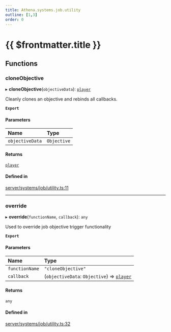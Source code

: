 ```yaml
---
title: Athena.systems.job.utility
outline: [1,3]
order: 0
---
```


# {{ $frontmatter.title }}


## Functions

### cloneObjective

▸ **cloneObjective**(`objectiveData`): [`player`](server_config.md#player)

Cleanly clones an objective and rebinds all callbacks.

**`Export`**

#### Parameters

| Name | Type |
| :------ | :------ |
| `objectiveData` | `Objective` |

#### Returns

[`player`](server_config.md#player)

#### Defined in

[server/systems/job/utility.ts:11](https://github.com/Stuyk/altv-athena/blob/2ba937d/src/core/server/systems/job/utility.ts#L11)

___

### override

▸ **override**(`functionName`, `callback`): `any`

Used to override job objective trigger functionality

**`Export`**

#### Parameters

| Name | Type |
| :------ | :------ |
| `functionName` | ``"cloneObjective"`` |
| `callback` | (`objectiveData`: `Objective`) => [`player`](server_config.md#player) |

#### Returns

`any`

#### Defined in

[server/systems/job/utility.ts:32](https://github.com/Stuyk/altv-athena/blob/2ba937d/src/core/server/systems/job/utility.ts#L32)
